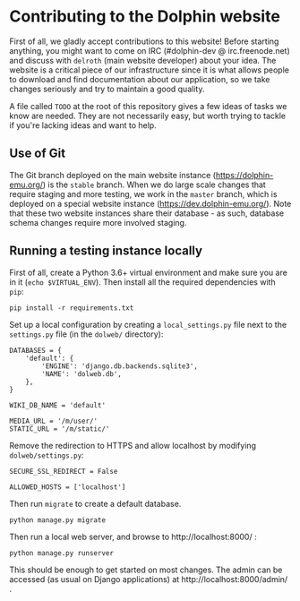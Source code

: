Contributing to the Dolphin website
===================================

First of all, we gladly accept contributions to this website! Before starting
anything, you might want to come on IRC (#dolphin-dev @ irc.freenode.net) and
discuss with ``delroth`` (main website developer) about your idea. The website
is a critical piece of our infrastructure since it is what allows people to
download and find documentation about our application, so we take changes
seriously and try to maintain a good quality.

A file called ``TODO`` at the root of this repository gives a few ideas of tasks
we know are needed. They are not necessarily easy, but worth trying to tackle if
you're lacking ideas and want to help.

Use of Git
----------

The Git branch deployed on the main website instance (https://dolphin-emu.org/)
is the ``stable`` branch. When we do large scale changes that require staging
and more testing, we work in the ``master`` branch, which is deployed on a
special website instance (https://dev.dolphin-emu.org/). Note that these two
website instances share their database - as such, database schema changes
require more involved staging.

Running a testing instance locally
----------------------------------

First of all, create a Python 3.6+ virtual environment and make sure you
are in it (``echo $VIRTUAL_ENV``). Then install all the required dependencies
with ``pip``:

    pip install -r requirements.txt

Set up a local configuration by creating a ``local_settings.py`` file next to
the ``settings.py`` file (in the ``dolweb/`` directory):

    DATABASES = {
        'default': {
            'ENGINE': 'django.db.backends.sqlite3',
            'NAME': 'dolweb.db',
        },
    }

    WIKI_DB_NAME = 'default'

    MEDIA_URL = '/m/user/'
    STATIC_URL = '/m/static/'

Remove the redirection to HTTPS and allow localhost by modifying
``dolweb/settings.py``:

    SECURE_SSL_REDIRECT = False

    ALLOWED_HOSTS = ['localhost']

Then run ``migrate`` to create a default database.

    python manage.py migrate

Then run a local web server, and browse to http://localhost:8000/ :

    python manage.py runserver

This should be enough to get started on most changes. The admin can be accessed
(as usual on Django applications) at http://localhost:8000/admin/ .
